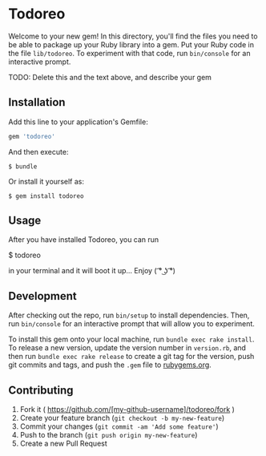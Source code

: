 # Todoreo

Welcome to your new gem! In this directory, you'll find the files you need to be able to package up your Ruby library into a gem. Put your Ruby code in the file `lib/todoreo`. To experiment with that code, run `bin/console` for an interactive prompt.

TODO: Delete this and the text above, and describe your gem

## Installation

Add this line to your application's Gemfile:

```ruby
gem 'todoreo'
```

And then execute:

    $ bundle

Or install it yourself as:

    $ gem install todoreo

## Usage

After you have installed Todoreo, you can run

  $ todoreo

in your terminal and it will boot it up... Enjoy ( ͡° ͜ʖ ͡°)

## Development

After checking out the repo, run `bin/setup` to install dependencies. Then, run `bin/console` for an interactive prompt that will allow you to experiment.

To install this gem onto your local machine, run `bundle exec rake install`. To release a new version, update the version number in `version.rb`, and then run `bundle exec rake release` to create a git tag for the version, push git commits and tags, and push the `.gem` file to [rubygems.org](https://rubygems.org).

## Contributing

1. Fork it ( https://github.com/[my-github-username]/todoreo/fork )
2. Create your feature branch (`git checkout -b my-new-feature`)
3. Commit your changes (`git commit -am 'Add some feature'`)
4. Push to the branch (`git push origin my-new-feature`)
5. Create a new Pull Request
